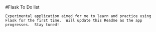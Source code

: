 #Flask To Do list

`Experimental application aimed for me to learn and practice using Flask for the first time.  Will update this Readme as the app progresses.  Stay tuned!  `
